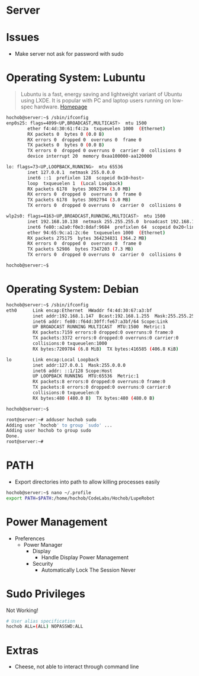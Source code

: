# Server

# Issues

* Make server not ask for password with sudo

# Operating System: Lubuntu

> Lubuntu is a fast, energy saving and lightweight variant of Ubuntu using LXDE. It is popular with PC and laptop users running on low-spec hardware. [Homepage](http://lubuntu.me/)

```sh
hochob@server:~$ /sbin/ifconfig
enp0s25: flags=4099<UP,BROADCAST,MULTICAST>  mtu 1500
        ether f4:4d:30:61:f4:2a  txqueuelen 1000  (Ethernet)
        RX packets 0  bytes 0 (0.0 B)
        RX errors 0  dropped 0  overruns 0  frame 0
        TX packets 0  bytes 0 (0.0 B)
        TX errors 0  dropped 0 overruns 0  carrier 0  collisions 0
        device interrupt 20  memory 0xaa100000-aa120000  

lo: flags=73<UP,LOOPBACK,RUNNING>  mtu 65536
        inet 127.0.0.1  netmask 255.0.0.0
        inet6 ::1  prefixlen 128  scopeid 0x10<host>
        loop  txqueuelen 1  (Local Loopback)
        RX packets 6178  bytes 3092794 (3.0 MB)
        RX errors 0  dropped 0  overruns 0  frame 0
        TX packets 6178  bytes 3092794 (3.0 MB)
        TX errors 0  dropped 0 overruns 0  carrier 0  collisions 0

wlp2s0: flags=4163<UP,BROADCAST,RUNNING,MULTICAST>  mtu 1500
        inet 192.168.10.138  netmask 255.255.255.0  broadcast 192.168.10.255
        inet6 fe80::a2a0:f0e3:8daf:9684  prefixlen 64  scopeid 0x20<link>
        ether 94:65:9c:a1:2c:6e  txqueuelen 1000  (Ethernet)
        RX packets 275175  bytes 364234831 (364.2 MB)
        RX errors 0  dropped 0  overruns 0  frame 0
        TX packets 52986  bytes 7347203 (7.3 MB)
        TX errors 0  dropped 0 overruns 0  carrier 0  collisions 0

hochob@server:~$
```

# Operating System: Debian

```sh
hochob@server:~$ /sbin/ifconfig
eth0      Link encap:Ethernet  HWaddr f4:4d:30:67:a3:bf  
          inet addr:192.168.1.147  Bcast:192.168.1.255  Mask:255.255.255.0
          inet6 addr: fe80::f64d:30ff:fe67:a3bf/64 Scope:Link
          UP BROADCAST RUNNING MULTICAST  MTU:1500  Metric:1
          RX packets:7159 errors:0 dropped:0 overruns:0 frame:0
          TX packets:3372 errors:0 dropped:0 overruns:0 carrier:0
          collisions:0 txqueuelen:1000 
          RX bytes:7209784 (6.8 MiB)  TX bytes:416585 (406.8 KiB)

lo        Link encap:Local Loopback  
          inet addr:127.0.0.1  Mask:255.0.0.0
          inet6 addr: ::1/128 Scope:Host
          UP LOOPBACK RUNNING  MTU:65536  Metric:1
          RX packets:8 errors:0 dropped:0 overruns:0 frame:0
          TX packets:8 errors:0 dropped:0 overruns:0 carrier:0
          collisions:0 txqueuelen:0 
          RX bytes:480 (480.0 B)  TX bytes:480 (480.0 B)

hochob@server:~$ 
```

```sh
root@server:~# adduser hochob sudo
Adding user `hochob' to group `sudo' ...
Adding user hochob to group sudo
Done.
root@server:~# 
```

# PATH

* Export directories into path to allow killing processes easily

```sh
hochob@server:~$ nano ~/.profile
export PATH=$PATH:/home/hochob/CodeLabs/Hochob/LupeRobot
```

# Power Management

* Preferences
  * Power Manager
    * Display
      * Handle Display Power Management
    * Security
      * Automatically Lock The Session Never

# Sudo Privileges

Not Working!

```sh
# User alias specification
hochob ALL=(ALL) NOPASSWD:ALL
```

# Extras

* Cheese, not able to interact through command line



